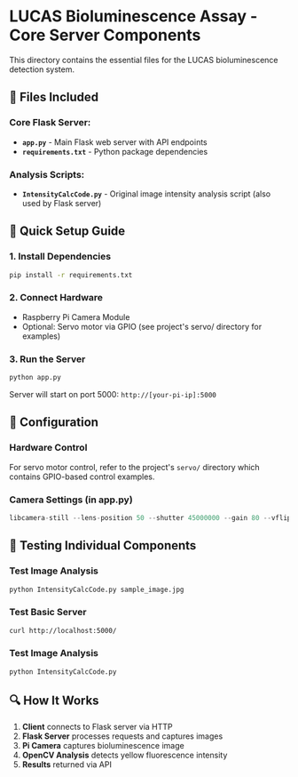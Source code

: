 # LUCAS Bioluminescence Assay - Core Server Components

This directory contains the essential files for the LUCAS bioluminescence detection system.

## 📁 Files Included

### **Core Flask Server:**
- **`app.py`** - Main Flask web server with API endpoints
- **`requirements.txt`** - Python package dependencies

### **Analysis Scripts:**
- **`IntensityCalcCode.py`** - Original image intensity analysis script (also used by Flask server)

## 🚀 Quick Setup Guide

### 1. **Install Dependencies**
```bash
pip install -r requirements.txt
```

### 2. **Connect Hardware**
- Raspberry Pi Camera Module
- Optional: Servo motor via GPIO (see project's servo/ directory for examples)

### 3. **Run the Server**
```bash
python app.py
```

Server will start on port 5000: `http://[your-pi-ip]:5000`


## 🔧 Configuration

### Hardware Control
For servo motor control, refer to the project's `servo/` directory which contains GPIO-based control examples.

### Camera Settings (in app.py)
```python
libcamera-still --lens-position 50 --shutter 45000000 --gain 80 --vflip --hflip -n -o image.png
```

## 🧪 Testing Individual Components

### Test Image Analysis
```bash
python IntensityCalcCode.py sample_image.jpg
```

### Test Basic Server
```bash
curl http://localhost:5000/
```

### Test Image Analysis
```bash
python IntensityCalcCode.py
```

## 🔍 How It Works

1. **Client** connects to Flask server via HTTP  
2. **Flask Server** processes requests and captures images
3. **Pi Camera** captures bioluminescence image
4. **OpenCV Analysis** detects yellow fluorescence intensity
5. **Results** returned via API
